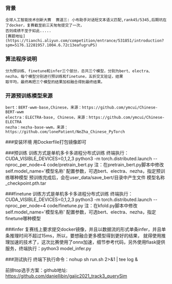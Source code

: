 ### 背景
    全球人工智能技术创新大赛  赛道三: 小布助手对话短文本语义匹配,rank45/5345,后期坑在了docker，复赛截至前三天匆匆提交了一次，
    否则成绩不至于如此.....
    [赛题地址](https://tianchi.aliyun.com/competition/entrance/531851/introduction?spm=5176.12281957.1004.6.72c13eafugruPS)
    
### 算法程序说明
    分为预训练、finetune和infer三个部分，总共三个模型，分别为bert、electra、nezha，每个模型分别进行预训练和finetune，五折交叉验证，结果
    取平均，最终再把三个模型的结果加权融合得到最终结果。
    
### 开源预训练模型来源
    bert：BERT-wwm-base,Chinese，来源：https://github.com/ymcui/Chinese-BERT-wwm
    electra：ELECTRA-base, Chinese，来源：https://github.com/ymcui/Chinese-ELECTRA
    nezha：nezha-base-wwm，来源：https://github.com/lonePatient/NeZha_Chinese_PyTorch
    
###安装环境
    用Dockerfile打包镜像即可

###预训练
    训练方式是单机多卡多进程分布式训练
    终端执行：CUDA_VISIBLE_DEVICES=0,1,2,3 python3 -m torch.distributed.launch --nproc_per_node=4 code/pretrain_bert.py
    注：在pretrain_bert.py脚本中修改self.model_name='模型名称' 配置参数，可选bert、electra、nezha，指定预训练哪种模型
    预训练完成后，会在user_data/save_bert/目录中产生文件 模型名称_checkpoint.pth.tar

###finetune
    训练方式是单机多卡多进程分布式训练
    终端执行：CUDA_VISIBLE_DEVICES=0,1,2,3 python3 -m torch.distributed.launch --nproc_per_node=4 code/finetune.py
    注：在kfold.py脚本中修改self.model_name='模型名称' 配置参数，可选bert、electra、nezha，指定finetune哪种模型

###infer
    复赛线上要求提交docker镜像，并且以数据流的形式单条infer，并且单条推理时间不超过15ms，所以，要想融合更多模型得到更好的结果，
    就得使用推理加速的技术了，这次比赛使用了onnx加速，细节参考代码，另外使用flask提供服务，终端执行：python3 model_infer.py
    
###测试执行
    终端下执行命令：nohup sh run.sh 2>&1 | tee log &
    
前排top选手方案：github地址: https://github.com/daniellibin/gaiic2021_track3_querySim
    
    
    

